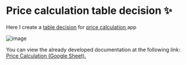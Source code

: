 <h1> Price calculation table decision ✨ </h1>
  <p>Here I create a <a href="https://github.com/nshubina/Portfolio/blob/6dbeb2097b8b5f901983b88ec03579e5336d5de2/Test%20Design/Table%20Decision/Price%20Calculation/Price%20calculation.pdf" target="_blank">table decision</a> for <a href="https://exercises.test-design.org/price-calculation/" target="_blank">price calculation </a> app</p>

  ![image](https://github.com/user-attachments/assets/ed175100-c2ab-4d41-93a1-921a09e02724)
<p>You can view the already developed documentation at the following link: <a href="https://docs.google.com/spreadsheets/d/13wWy39g8fIQr1-T_C0UPACDsUikkPvMm4iH5cbrgZ88/edit?usp=sharing" target="_blank"> Price Calculation (Google Sheet).</p>
